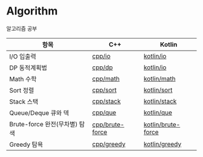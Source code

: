 # Algorithm
알고리즘 공부

|항목               |C++              |Kotlin                 |
|------------------|-----------------|-----------------------|
|I/O 입출력                    |[cpp/io](cpp/io)|[kotlin/io](kotlin/io)|
|DP 동적계획법                 |[cpp/dp](cpp/dp)|[kotlin/io](kotlin/dp)|
|Math 수학                    |[cpp/math](cpp/math)|[kotlin/math](kotlin/math)|
|Sort 정렬                    |[cpp/sort](cpp/sort)|[kotlin/sort](kotlin/sort)|
|Stack 스택                   |[cpp/stack](cpp/stack)|[kotlin/stack](kotlin/stack)|
|Queue/Deque 큐와 덱           |[cpp/que](cpp/que)|[kotlin/que](kotlin/que)|
|Brute-force 완전(무차별) 탐색  |[cpp/brute-force](cpp/brute-force)|[kotlin/brute-force](kotlin/brute-force)|
|Greedy 탐욕                  |[cpp/greedy](cpp/greedy)|[kotlin/greedy](kotlin/greedy)|